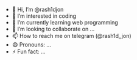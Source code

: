 - 👋 Hi, I’m @rash1djon
- 👀 I’m interested in coding
- 🌱 I’m currently learning web programming
- 💞️ I’m looking to collaborate on ...
- 📫 How to reach me on telegram (@rash1d_jon) 
- 😄 Pronouns: ...
- ⚡ Fun fact: ...

<!---
rash1djon/rash1djon is a ✨ special ✨ repository because its `README.md` (this file) appears on your GitHub profile.
You can click the Preview link to take a look at your changes.
--->
